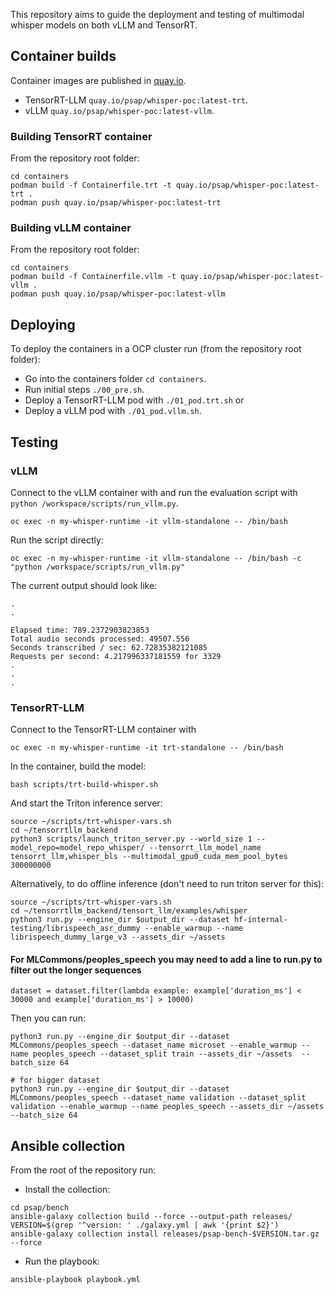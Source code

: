 
This repository aims to guide the deployment and
testing of multimodal whisper models on both
vLLM and TensorRT.

## Container builds

Container images are published in
[quay.io](https://quay.io/repository/psap/whisper-poc?tab=tags).

- TensorRT-LLM `quay.io/psap/whisper-poc:latest-trt`.
- vLLM `quay.io/psap/whisper-poc:latest-vllm`.

### Building TensorRT container

From the repository root folder:

```
cd containers
podman build -f Containerfile.trt -t quay.io/psap/whisper-poc:latest-trt .
podman push quay.io/psap/whisper-poc:latest-trt
```

### Building vLLM container

From the repository root folder:

```
cd containers
podman build -f Containerfile.vllm -t quay.io/psap/whisper-poc:latest-vllm .
podman push quay.io/psap/whisper-poc:latest-vllm
```

## Deploying

To deploy the containers in a OCP cluster run (from the repository root folder):

- Go into the containers folder `cd containers`.
- Run initial steps `./00_pre.sh`.
- Deploy a TensorRT-LLM pod with `./01_pod.trt.sh` or
- Deploy a vLLM pod with `./01_pod.vllm.sh`.

## Testing

### vLLM

Connect to the vLLM container with and run the evaluation script with `python /workspace/scripts/run_vllm.py`.

```
oc exec -n my-whisper-runtime -it vllm-standalone -- /bin/bash
```

Run the script directly:

```
oc exec -n my-whisper-runtime -it vllm-standalone -- /bin/bash -c "python /workspace/scripts/run_vllm.py"
```

The current output should look like:

```
.
.

Elapsed time: 789.2372903823853
Total audio seconds processed: 49507.556
Seconds transcribed / sec: 62.72835382121085
Requests per second: 4.217996337181559 for 3329
.
.
.
```

### TensorRT-LLM

Connect to the TensorRT-LLM container with 

```
oc exec -n my-whisper-runtime -it trt-standalone -- /bin/bash
```

In the container, build the model:

```
bash scripts/trt-build-whisper.sh
```

And start the Triton inference server:

```
source ~/scripts/trt-whisper-vars.sh
cd ~/tensorrtllm_backend
python3 scripts/launch_triton_server.py --world_size 1 --model_repo=model_repo_whisper/ --tensorrt_llm_model_name tensorrt_llm,whisper_bls --multimodal_gpu0_cuda_mem_pool_bytes 300000000
```

Alternatively, to do offline inference (don't need to run triton server for this):

```
source ~/scripts/trt-whisper-vars.sh
cd ~/tensorrtllm_backend/tensort_llm/examples/whisper
python3 run.py --engine_dir $output_dir --dataset hf-internal-testing/librispeech_asr_dummy --enable_warmup --name librispeech_dummy_large_v3 --assets_dir ~/assets
```

#### For MLCommons/peoples_speech you may need to add a line to run.py to filter out the longer sequences

```
dataset = dataset.filter(lambda example: example['duration_ms'] < 30000 and example['duration_ms'] > 10000)
```

Then you can run:

```
python3 run.py --engine_dir $output_dir --dataset MLCommons/peoples_speech --dataset_name microset --enable_warmup --name peoples_speech --dataset_split train --assets_dir ~/assets  --batch_size 64

# for bigger dataset 
python3 run.py --engine_dir $output_dir --dataset MLCommons/peoples_speech --dataset_name validation --dataset_split validation --enable_warmup --name peoples_speech --assets_dir ~/assets --batch_size 64
```

## Ansible collection

From the root of the repository run:

- Install the collection:

```
cd psap/bench
ansible-galaxy collection build --force --output-path releases/
VERSION=$(grep '^version: ' ./galaxy.yml | awk '{print $2}')
ansible-galaxy collection install releases/psap-bench-$VERSION.tar.gz --force
```

- Run the playbook:

```
ansible-playbook playbook.yml
```
